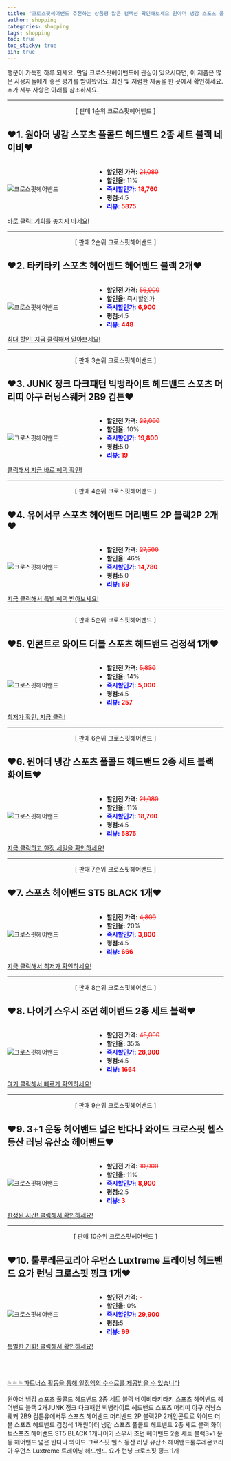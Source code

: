 ```yaml
---
title: "크로스핏헤어밴드 추천하는 상품평 많은 컬렉션 확인해보세요 원아더 냉감 스포츠 풀콜드 헤드밴드"
author: shopping
categories: shopping
tags: shopping
toc: true
toc_sticky: true
pin: true
---
```

행운이 가득한 하루 되세요. 만일 크로스핏헤어밴드에 관심이 있으시다면,  이 제품은 많은 사용자들에게 좋은 평가를 받아왔어요. 최신 및 저렴한 제품을 한 곳에서 확인하세요. 추가 세부 사항은 아래를 참조하세요.

---
<p class="toplist" style="margin: 0 auto; display: block; width: fit-content;">[ 판매 1순위 크로스핏헤어밴드 ]</p>

<h2><strong>❤️1. 원아더 냉감 스포츠 풀콜드 헤드밴드 2종 세트 블랙 네이비❤️</strong></h2>

<div style="display: flex; align-items: center;">
    <div style="flex: 0.4;">
        <img src="https://thumbnail8.coupangcdn.com/thumbnails/remote/230x230ex/image/retail/images/2020/05/26/11/4/a3586a4b-1c39-4eaf-b4e9-368b103f7960.jpg" alt="크로스핏헤어밴드" style="max-width: 100%;">
    </div>
    <div style="flex: 0.6; margin-left: 10px;">
        <ul>
            <li><strong>할인전 가격:</strong> <del style="color: red;">21,080</del></li>
            <li><strong>할인율:</strong> 11%</li>
            <li><span style='color:blue'><strong>즉시할인가:</strong></span> <span style='color:red'><strong>18,760</strong></span></li>
            <li><strong>평점:</strong>4.5</li>
            <li><span style='color:blue'><strong>리뷰:</strong></span> <span style='color:red'><strong>5875</strong></span></li>
        </ul>
    </div>
</div>
<div class="center">
    <a href="https://selin100587001.github.io?lptag=AF9450613&subid=githubio&pageKey=1624155002&traceid=V0-153&itemId=9332963588&vendorItemId=70761026330" class="myButton">
        바로 클릭! 기회를 놓치지 마세요!
    </a>
</div>


---
<p class="toplist" style="margin: 0 auto; display: block; width: fit-content;">[ 판매 2순위 크로스핏헤어밴드 ]</p>

<h2><strong>❤️2. 타키타키 스포츠 헤어밴드 헤어밴드 블랙 2개❤️</strong></h2>

<div style="display: flex; align-items: center;">
    <div style="flex: 0.4;">
        <img src="https://thumbnail7.coupangcdn.com/thumbnails/remote/230x230ex/image/vendor_inventory/65f5/e67ead01e715bbd9c8fe4cfcc41dc00210f01675497348cd2d151dfba7b2.jpg" alt="크로스핏헤어밴드" style="max-width: 100%;">
    </div>
    <div style="flex: 0.6; margin-left: 10px;">
        <ul>
            <li><strong>할인전 가격:</strong> <del style="color: red;">56,900</del></li>
            <li><strong>할인율:</strong> 즉시할인가</li>
            <li><span style='color:blue'><strong>즉시할인가:</strong></span> <span style='color:red'><strong>6,900</strong></span></li>
            <li><strong>평점:</strong>4.5</li>
            <li><span style='color:blue'><strong>리뷰:</strong></span> <span style='color:red'><strong>448</strong></span></li>
        </ul>
    </div>
</div>
<div class="center">
    <a href="https://selin100587001.github.io?lptag=AF9450613&subid=githubio&pageKey=6696383014&traceid=V0-153&itemId=15493269734&vendorItemId=80941486693" class="myButton">
        최대 할인! 지금 클릭해서 알아보세요!
    </a>
</div>


---
<p class="toplist" style="margin: 0 auto; display: block; width: fit-content;">[ 판매 3순위 크로스핏헤어밴드 ]</p>

<h2><strong>❤️3. JUNK 정크 다크패턴 빅뱅라이트 헤드밴드 스포츠 머리띠 야구 러닝스웨커 2B9 컴튼❤️</strong></h2>

<div style="display: flex; align-items: center;">
    <div style="flex: 0.4;">
        <img src="https://thumbnail9.coupangcdn.com/thumbnails/remote/230x230ex/image/vendor_inventory/7fac/fa0519fe0ad711eab93e06baa495c315e20da11425da7718b6fdfe230e86.jpg" alt="크로스핏헤어밴드" style="max-width: 100%;">
    </div>
    <div style="flex: 0.6; margin-left: 10px;">
        <ul>
            <li><strong>할인전 가격:</strong> <del style="color: red;">22,000</del></li>
            <li><strong>할인율:</strong> 10%</li>
            <li><span style='color:blue'><strong>즉시할인가:</strong></span> <span style='color:red'><strong>19,800</strong></span></li>
            <li><strong>평점:</strong>5.0</li>
            <li><span style='color:blue'><strong>리뷰:</strong></span> <span style='color:red'><strong>19</strong></span></li>
        </ul>
    </div>
</div>
<div class="center">
    <a href="https://selin100587001.github.io?lptag=AF9450613&subid=githubio&pageKey=6400696967&traceid=V0-153&itemId=13683734844&vendorItemId=88080097451" class="myButton">
        클릭해서 지금 바로 혜택 확인!
    </a>
</div>


---
<p class="toplist" style="margin: 0 auto; display: block; width: fit-content;">[ 판매 4순위 크로스핏헤어밴드 ]</p>

<h2><strong>❤️4. 유에서무 스포츠 헤어밴드 머리밴드 2P 블랙2P 2개❤️</strong></h2>

<div style="display: flex; align-items: center;">
    <div style="flex: 0.4;">
        <img src="https://thumbnail9.coupangcdn.com/thumbnails/remote/230x230ex/image/vendor_inventory/9b69/0ebdbb41afa533a1c34e76756532e4f6b499852a3265eb791b8f54d96615.jpg" alt="크로스핏헤어밴드" style="max-width: 100%;">
    </div>
    <div style="flex: 0.6; margin-left: 10px;">
        <ul>
            <li><strong>할인전 가격:</strong> <del style="color: red;">27,500</del></li>
            <li><strong>할인율:</strong> 46%</li>
            <li><span style='color:blue'><strong>즉시할인가:</strong></span> <span style='color:red'><strong>14,780</strong></span></li>
            <li><strong>평점:</strong>5.0</li>
            <li><span style='color:blue'><strong>리뷰:</strong></span> <span style='color:red'><strong>89</strong></span></li>
        </ul>
    </div>
</div>
<div class="center">
    <a href="https://selin100587001.github.io?lptag=AF9450613&subid=githubio&pageKey=7471383400&traceid=V0-153&itemId=19496223228&vendorItemId=89479358549" class="myButton">
        지금 클릭해서 특별 혜택 받아보세요!
    </a>
</div>


---
<p class="toplist" style="margin: 0 auto; display: block; width: fit-content;">[ 판매 5순위 크로스핏헤어밴드 ]</p>

<h2><strong>❤️5. 인콘트로 와이드 더블 스포츠 헤드밴드 검정색 1개❤️</strong></h2>

<div style="display: flex; align-items: center;">
    <div style="flex: 0.4;">
        <img src="https://thumbnail8.coupangcdn.com/thumbnails/remote/230x230ex/image/retail/images/2024/03/28/18/8/60ad9d94-5fc0-403c-a625-ef34fa1b7304.jpg" alt="크로스핏헤어밴드" style="max-width: 100%;">
    </div>
    <div style="flex: 0.6; margin-left: 10px;">
        <ul>
            <li><strong>할인전 가격:</strong> <del style="color: red;">5,830</del></li>
            <li><strong>할인율:</strong> 14%</li>
            <li><span style='color:blue'><strong>즉시할인가:</strong></span> <span style='color:red'><strong>5,000</strong></span></li>
            <li><strong>평점:</strong>4.5</li>
            <li><span style='color:blue'><strong>리뷰:</strong></span> <span style='color:red'><strong>257</strong></span></li>
        </ul>
    </div>
</div>
<div class="center">
    <a href="https://selin100587001.github.io?lptag=AF9450613&subid=githubio&pageKey=7219360508&traceid=V0-153&itemId=18290622791&vendorItemId=89262646858" class="myButton">
        최저가 확인, 지금 클릭!
    </a>
</div>


---
<p class="toplist" style="margin: 0 auto; display: block; width: fit-content;">[ 판매 6순위 크로스핏헤어밴드 ]</p>

<h2><strong>❤️6. 원아더 냉감 스포츠 풀콜드 헤드밴드 2종 세트 블랙 화이트❤️</strong></h2>

<div style="display: flex; align-items: center;">
    <div style="flex: 0.4;">
        <img src="https://thumbnail7.coupangcdn.com/thumbnails/remote/230x230ex/image/retail/images/2020/05/26/11/3/5f6ad70c-8b4b-4df1-b3cc-b2914b76ec27.jpg" alt="크로스핏헤어밴드" style="max-width: 100%;">
    </div>
    <div style="flex: 0.6; margin-left: 10px;">
        <ul>
            <li><strong>할인전 가격:</strong> <del style="color: red;">21,080</del></li>
            <li><strong>할인율:</strong> 11%</li>
            <li><span style='color:blue'><strong>즉시할인가:</strong></span> <span style='color:red'><strong>18,760</strong></span></li>
            <li><strong>평점:</strong>4.5</li>
            <li><span style='color:blue'><strong>리뷰:</strong></span> <span style='color:red'><strong>5875</strong></span></li>
        </ul>
    </div>
</div>
<div class="center">
    <a href="https://selin100587001.github.io?lptag=AF9450613&subid=githubio&pageKey=1624155002&traceid=V0-153&itemId=9332963582&vendorItemId=70761026346" class="myButton">
        지금 클릭하고 한정 세일을 확인하세요!
    </a>
</div>


---
<p class="toplist" style="margin: 0 auto; display: block; width: fit-content;">[ 판매 7순위 크로스핏헤어밴드 ]</p>

<h2><strong>❤️7. 스포츠 헤어밴드 ST5 BLACK 1개❤️</strong></h2>

<div style="display: flex; align-items: center;">
    <div style="flex: 0.4;">
        <img src="https://thumbnail10.coupangcdn.com/thumbnails/remote/230x230ex/image/retail/images/1675051525910897-fc7004d4-13cd-4a34-ab94-2725ef5412a5.jpg" alt="크로스핏헤어밴드" style="max-width: 100%;">
    </div>
    <div style="flex: 0.6; margin-left: 10px;">
        <ul>
            <li><strong>할인전 가격:</strong> <del style="color: red;">4,800</del></li>
            <li><strong>할인율:</strong> 20%</li>
            <li><span style='color:blue'><strong>즉시할인가:</strong></span> <span style='color:red'><strong>3,800</strong></span></li>
            <li><strong>평점:</strong>4.5</li>
            <li><span style='color:blue'><strong>리뷰:</strong></span> <span style='color:red'><strong>666</strong></span></li>
        </ul>
    </div>
</div>
<div class="center">
    <a href="https://selin100587001.github.io?lptag=AF9450613&subid=githubio&pageKey=6595807559&traceid=V0-153&itemId=14901919583&vendorItemId=76204476248" class="myButton">
        지금 클릭해서 최저가 확인하세요!
    </a>
</div>


---
<p class="toplist" style="margin: 0 auto; display: block; width: fit-content;">[ 판매 8순위 크로스핏헤어밴드 ]</p>

<h2><strong>❤️8. 나이키 스우시 조던 헤어밴드 2종 세트 블랙❤️</strong></h2>

<div style="display: flex; align-items: center;">
    <div style="flex: 0.4;">
        <img src="https://thumbnail7.coupangcdn.com/thumbnails/remote/230x230ex/image/retail/images/3839697575102558-bb8b287a-1c28-4b7d-b026-36dbebfefb1c.jpg" alt="크로스핏헤어밴드" style="max-width: 100%;">
    </div>
    <div style="flex: 0.6; margin-left: 10px;">
        <ul>
            <li><strong>할인전 가격:</strong> <del style="color: red;">45,000</del></li>
            <li><strong>할인율:</strong> 35%</li>
            <li><span style='color:blue'><strong>즉시할인가:</strong></span> <span style='color:red'><strong>28,900</strong></span></li>
            <li><strong>평점:</strong>4.5</li>
            <li><span style='color:blue'><strong>리뷰:</strong></span> <span style='color:red'><strong>1664</strong></span></li>
        </ul>
    </div>
</div>
<div class="center">
    <a href="https://selin100587001.github.io?lptag=AF9450613&subid=githubio&pageKey=6484577615&traceid=V0-153&itemId=14209770940&vendorItemId=81455241382" class="myButton">
        여기 클릭해서 빠르게 확인하세요!
    </a>
</div>


---
<p class="toplist" style="margin: 0 auto; display: block; width: fit-content;">[ 판매 9순위 크로스핏헤어밴드 ]</p>

<h2><strong>❤️9. 3+1 운동 헤어밴드 넓은 반다나 와이드 크로스핏 헬스 등산 러닝 유산소 헤어밴드❤️</strong></h2>

<div style="display: flex; align-items: center;">
    <div style="flex: 0.4;">
        <img src="https://thumbnail9.coupangcdn.com/thumbnails/remote/230x230ex/image/vendor_inventory/4b10/64de3735be597323aa227b16a95f7e91ff2343396917f8120b8b43433058.png" alt="크로스핏헤어밴드" style="max-width: 100%;">
    </div>
    <div style="flex: 0.6; margin-left: 10px;">
        <ul>
            <li><strong>할인전 가격:</strong> <del style="color: red;">10,000</del></li>
            <li><strong>할인율:</strong> 11%</li>
            <li><span style='color:blue'><strong>즉시할인가:</strong></span> <span style='color:red'><strong>8,900</strong></span></li>
            <li><strong>평점:</strong>2.5</li>
            <li><span style='color:blue'><strong>리뷰:</strong></span> <span style='color:red'><strong>3</strong></span></li>
        </ul>
    </div>
</div>
<div class="center">
    <a href="https://selin100587001.github.io?lptag=AF9450613&subid=githubio&pageKey=6984813073&traceid=V0-153&itemId=17075203240&vendorItemId=84249260324" class="myButton">
        한정된 시간! 클릭해서 확인하세요!
    </a>
</div>


---
<p class="toplist" style="margin: 0 auto; display: block; width: fit-content;">[ 판매 10순위 크로스핏헤어밴드 ]</p>

<h2><strong>❤️10. 룰루레몬코리아 우먼스 Luxtreme 트레이닝 헤드밴드 요가 런닝 크로스핏 핑크 1개❤️</strong></h2>

<div style="display: flex; align-items: center;">
    <div style="flex: 0.4;">
        <img src="https://thumbnail6.coupangcdn.com/thumbnails/remote/230x230ex/image/vendor_inventory/6b3b/e49c7bada1bdfbad240dd8c18d8fde59bbbf41694ff80b19ce84d977b0d2.png" alt="크로스핏헤어밴드" style="max-width: 100%;">
    </div>
    <div style="flex: 0.6; margin-left: 10px;">
        <ul>
            <li><strong>할인전 가격:</strong> <del style="color: red;">-</del></li>
            <li><strong>할인율:</strong> 0%</li>
            <li><span style='color:blue'><strong>즉시할인가:</strong></span> <span style='color:red'><strong>29,900</strong></span></li>
            <li><strong>평점:</strong>5</li>
            <li><span style='color:blue'><strong>리뷰:</strong></span> <span style='color:red'><strong>99</strong></span></li>
        </ul>
    </div>
</div>
<div class="center">
    <a href="https://selin100587001.github.io?lptag=AF9450613&subid=githubio&pageKey=8242952855&traceid=V0-153&itemId=23720998380&vendorItemId=90745838315" class="myButton">
        특별한 기회! 클릭해서 확인하세요!
    </a>
</div>

<br><br><br>[💦 💦 💦 파트너스 활동을 통해 일정액의 수수료를 제공받을 수 있습니다](https://link.coupang.com/a/bcpT2c)<br><br>원아더 냉감 스포츠 풀콜드 헤드밴드 2종 세트 블랙 네이비타키타키 스포츠 헤어밴드 헤어밴드 블랙 2개JUNK 정크 다크패턴 빅뱅라이트 헤드밴드 스포츠 머리띠 야구 러닝스웨커 2B9 컴튼유에서무 스포츠 헤어밴드 머리밴드 2P 블랙2P 2개인콘트로 와이드 더블 스포츠 헤드밴드 검정색 1개원아더 냉감 스포츠 풀콜드 헤드밴드 2종 세트 블랙 화이트스포츠 헤어밴드 ST5 BLACK 1개나이키 스우시 조던 헤어밴드 2종 세트 블랙3+1 운동 헤어밴드 넓은 반다나 와이드 크로스핏 헬스 등산 러닝 유산소 헤어밴드룰루레몬코리아 우먼스 Luxtreme 트레이닝 헤드밴드 요가 런닝 크로스핏 핑크 1개